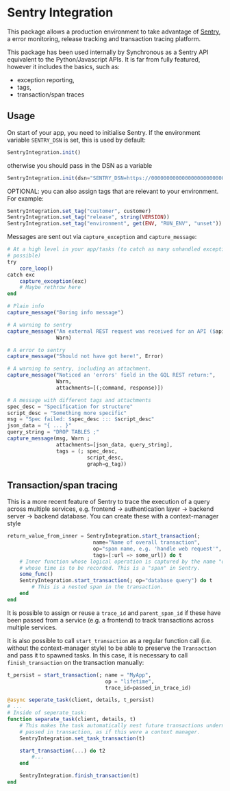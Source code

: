# Sentry Integration

This package allows a production environment to take advantage of
[Sentry](https://sentry.io/), a error monitoring, release tracking and
transaction tracing platform.

This package has been used internally by Synchronous as a
Sentry API equivalent to the Python/Javascript APIs. It is far from fully
featured, however it includes the basics, such as:
- exception reporting,
- tags,
- transaction/span traces

## Usage

On start of your app, you need to initialise Sentry. If the environment variable
`SENTRY_DSN` is set, this is used by default:
```julia
SentryIntegration.init()
```
otherwise you should pass in the DSN as a variable
```julia
SentryIntegration.init(dsn="SENTRY_DSN=https://0000000000000000000000000000000000000000.ingest.sentry.io/0000000")
```

OPTIONAL: you can also assign tags that are relevant to your environment. For example:
```julia
SentryIntegration.set_tag("customer", customer)
SentryIntegration.set_tag("release", string(VERSION))
SentryIntegration.set_tag("environment", get(ENV, "RUN_ENV", "unset"))
```

Messages are sent out via `capture_exception` and `capture_message`:

```julia
# At a high level in your app/tasks (to catch as many unhandled exceptions as
# possible)
try
    core_loop()
catch exc
    capture_exception(exc)
    # Maybe rethrow here
end
```

```julia
# Plain info
capture_message("Boring info message")
```

```julia
# A warning to sentry
capture_message("An external REST request was received for an API ($api_name) that is unknown",
                Warn)
```
```julia
# A error to sentry
capture_message("Should not have got here!", Error)
```
```julia
# A warning to sentry, including an attachment.
capture_message("Noticed an 'errors' field in the GQL REST return:",
                Warn,
                attachments=[(;command, response)])
```
```julia
# A message with different tags and attachments
spec_desc = "Specification for structure"
script_desc = "Something more specific"
msg = "Spec failed: $spec_desc ::: $script_desc"
json_data = "{ ... }"
query_string = "DROP TABLES ;"
capture_message(msg, Warn ;
                attachments=[json_data, query_string],
                tags = (; spec_desc,
                          script_desc,
                          graph=g_tag))
```

## Transaction/span tracing

This is a more recent feature of Sentry to trace the execution of a query across
multiple services, e.g. frontend -> authentication layer -> backend server ->
backend database. You can create these with a context-manager style 

```julia
return_value_from_inner = SentryIntegration.start_transaction(;
                            name="Name of overall transaction",
                            op="span name, e.g. 'handle web request'",
                            tags=[:url => some_url]) do t
    # Inner function whose logical operation is captured by the name "op" and
    # whose time is to be recorded. This is a "span" in Sentry.
    some_func()
    SentryIntegration.start_transaction(; op="database query") do t
        # This is a nested span in the transaction.
    end
end
```

It is possible to assign or reuse a `trace_id` and `parent_span_id` if these
have been passed from a service (e.g. a frontend) to track transactions across
multiple services.

It is also possible to call `start_transaction` as a regular function call (i.e.
without the context-manager style) to be able to preserve the `Transaction` and
pass it to spawned tasks. In this case, it is necessary to call
`finish_transaction` on the transaction manually:

```julia
t_persist = start_transaction(; name = "MyApp",
                                op = "lifetime",
                                trace_id=passed_in_trace_id)

@async seperate_task(client, details, t_persist)
# ...
# Inside of seperate_task:
function separate_task(client, details, t)
    # This makes the task automatically nest future transactions underneath the
    # passed in transaction, as if this were a context manager.
    SentryIntegration.set_task_transaction(t)

    start_transaction(...) do t2
        #...
    end

    SentryIntegration.finish_transaction(t)
end
```
